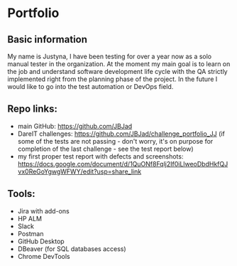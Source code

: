 # Portfolio

## Basic information
My name is Justyna, I have been testing for over a year now as a solo manual tester in the organization. At the moment my main goal is to learn on the job and understand software development life cycle with the QA strictly implemented right from the planning phase of the project. In the future I would like to go into the test automation or DevOps field.

## Repo links:
- main GitHub: https://github.com/JBJad
- DareIT challenges: https://github.com/JBJad/challenge_portfolio_JJ (if some of the tests are not passing - don't worry, it's on purpose for completion of the last challenge - see the test report below)
- my first proper test report with defects and screenshots: https://docs.google.com/document/d/1QuONf8Fqlj2If0iLlweoDbdHkfQJvx0ReGoYgwgWFWY/edit?usp=share_link 

## Tools:
- Jira with add-ons
- HP ALM
- Slack
- Postman
- GitHub Desktop
- DBeaver (for SQL databases access)
- Chrome DevTools
